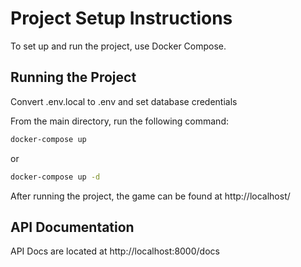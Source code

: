 # Project Setup Instructions

To set up and run the project, use Docker Compose.

## Running the Project

Convert .env.local to .env and set database credentials

From the main directory, run the following command:

```bash
docker-compose up
```

or 

```bash
docker-compose up -d
```

After running the project, the game can be found at http://localhost/

## API Documentation

API Docs are located at http://localhost:8000/docs
